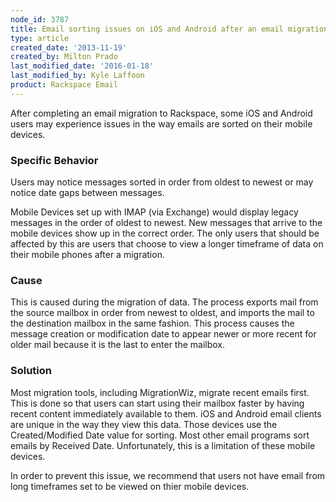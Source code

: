 ```yaml
---
node_id: 3787
title: Email sorting issues on iOS and Android after an email migration
type: article
created_date: '2013-11-19'
created_by: Milton Prado
last_modified_date: '2016-01-18'
last_modified_by: Kyle Laffoon
product: Rackspace Email
---
```


After completing an email migration to Rackspace, some iOS and Android
users may experience issues in the way emails are sorted on their mobile
devices.

### Specific Behavior

Users may notice messages sorted in order from oldest to newest or may
notice date gaps between messages.

Mobile Devices set up with IMAP (via Exchange) would display legacy
messages in the order of oldest to newest.  New messages that arrive to
the mobile devices show up in the correct order.  The only users that
should be affected by this are users that choose to view a longer
timeframe of data on their mobile phones after a migration.

### Cause

This is caused during the migration of data.  The process exports mail
from the source mailbox in order from newest to oldest, and imports the
mail to the destination mailbox in the same fashion.  This process
causes the message creation or modification date to appear newer or more
recent for older mail because it is the last to enter the mailbox.

### Solution

Most migration tools, including MigrationWiz, migrate recent emails
first. This is done so that users can start using their mailbox faster
by having recent content immediately available to them.  iOS and Android
email clients are unique in the way they view this data. Those devices
use the Created/Modified Date value for sorting.  Most other email
programs sort emails by Received Date. Unfortunately, this is a
limitation of these mobile devices.

In order to prevent this issue, we recommend that users not have email
from long timeframes set to be viewed on thier mobile devices.


